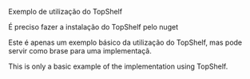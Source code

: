 Exemplo de utilização do TopShelf

É preciso fazer a instalação do TopShelf pelo nuget

Este é apenas um exemplo básico da utilização do TopShelf, mas pode servir como brase para uma implementaçã.

This is only a basic example of the implementation using TopShelf.
